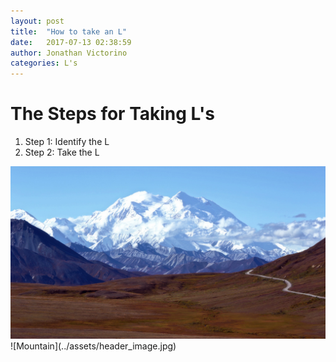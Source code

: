 ```yaml
---
layout: post
title:  "How to take an L"
date:   2017-07-13 02:38:59
author: Jonathan Victorino
categories: L's
---
```

# The Steps for Taking L's
1. Step 1: Identify the L
2. Step 2: Take the L

<img src="../assets/header_image.jpg" class="profile">
![Mountain](../assets/header_image.jpg)

